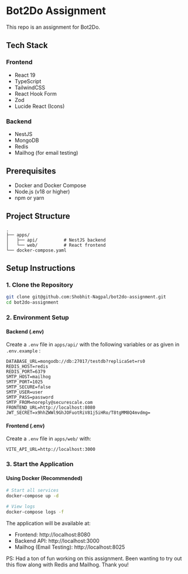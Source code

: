 # Bot2Do Assignment

This repo is an assignment for Bot2Do.

## Tech Stack

### Frontend
- React 19
- TypeScript
- TailwindCSS
- React Hook Form
- Zod
- Lucide React (Icons)

### Backend
- NestJS
- MongoDB
- Redis
- Mailhog (for email testing)

## Prerequisites

- Docker and Docker Compose
- Node.js (v18 or higher)
- npm or yarn

## Project Structure

```
.
├── apps/
│   ├── api/          # NestJS backend
│   └── web/          # React frontend
└── docker-compose.yaml
```

## Setup Instructions

### 1. Clone the Repository
```bash
git clone git@github.com:Shobhit-Nagpal/bot2do-assignment.git
cd bot2do-assignment
```

### 2. Environment Setup

#### Backend (.env)
Create a `.env` file in `apps/api/` with the following variables or as given in `.env.example` :

```env
DATABASE_URL=mongodb://db:27017/testdb?replicaSet=rs0
REDIS_HOST=redis
REDIS_PORT=6379
SMTP_HOST=mailhog
SMTP_PORT=1025
SMTP_SECURE=false
SMTP_USER=user
SMTP_PASS=password
SMTP_FROM=noreply@securescale.com
FRONTEND_URL=http://localhost:8080
JWT_SECRET=x9hhZWWl9GhJOFuotRiV81j5iHRo/T8tgMM8Q4mvdmg=
```

#### Frontend (.env)
Create a `.env` file in `apps/web/` with:
```env
VITE_API_URL=http://localhost:3000
```

### 3. Start the Application

#### Using Docker (Recommended)
```bash
# Start all services
docker-compose up -d

# View logs
docker-compose logs -f
```

The application will be available at:
- Frontend: http://localhost:8080
- Backend API: http://localhost:3000
- Mailhog (Email Testing): http://localhost:8025

PS: Had a ton of fun working on this assignment. Been wanting to try out this flow along with Redis and Mailhog. Thank you!